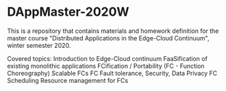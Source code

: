 # DAppMaster-2020W

This is a repository that contains materials and homework definition for the master course "Distributed Applications in the Edge-Cloud Continuum", winter semester 2020.

Covered topics:
Introduction to Edge-Cloud continuum
FaaSification of existing monolithic applications
FCification / Portability (FC - Function Choreography)
Scalable FCs
FC Fault tolerance, Security, Data Privacy
FC Scheduling 
Resource management for FCs
